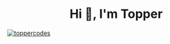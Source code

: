 <h1 align="center">Hi 👋, I'm Topper</h1>

<p align="left"> <a href="https://github.com/ryo-ma/github-profile-trophy"><img src="https://github-profile-trophy.vercel.app/?username=toppercodes" alt="toppercodes" /></a> </p>
